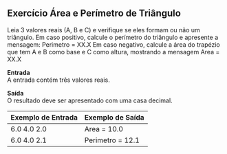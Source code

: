 ## Exercício Área e Perímetro de Triângulo
Leia 3 valores reais (A, B e C) e verifique se eles formam ou não um triângulo. Em caso positivo, calcule o perímetro do triângulo e apresente a mensagem:
Perimetro = XX.X
Em caso negativo, calcule a área do trapézio que tem A e B como base e C como altura, mostrando a mensagem
Area = XX.X

**Entrada**<br />
A entrada contém três valores reais.

**Saída**<br />
O resultado deve ser apresentado com uma casa decimal.

Exemplo de Entrada | Exemplo de Saída
:--- | :---
6.0 4.0 2.0 | Area = 10.0
6.0 4.0 2.1 | Perimetro = 12.1
